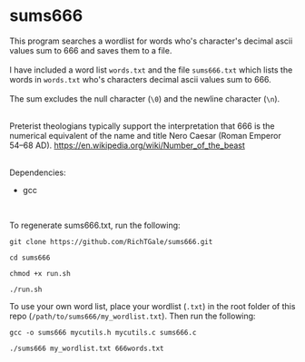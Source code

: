 # sums666
This program searches a wordlist for words who's character's decimal ascii values sum to 666 and saves them to a file.<br /><br />
I have included a word list `words.txt` and the file `sums666.txt` which lists the words in `words.txt` who's characters decimal ascii values sum to 666.<br /><br />
The sum excludes the null character (`\0`) and the newline character (`\n`).<br /><br />

Preterist theologians typically support the interpretation that 666 is the numerical equivalent of the name and title Nero Caesar (Roman Emperor 54–68 AD). <https://en.wikipedia.org/wiki/Number_of_the_beast> <br /><br />

Dependencies:
 - gcc
<br />

To regenerate sums666.txt, run the following:
<br />
```
git clone https://github.com/RichTGale/sums666.git
```

```
cd sums666
```

```
chmod +x run.sh
```

```
./run.sh
```
To use your own word list, place your wordlist (`.txt`) in the root folder of this repo (`/path/to/sums666/my_wordlist.txt`). Then run the following:
```
gcc -o sums666 mycutils.h mycutils.c sums666.c
```

```
./sums666 my_wordlist.txt 666words.txt
```
